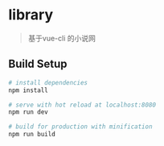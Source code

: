 # library

> 基于vue-cli 的小说网

## Build Setup

``` bash
# install dependencies
npm install

# serve with hot reload at localhost:8080
npm run dev

# build for production with minification
npm run build
